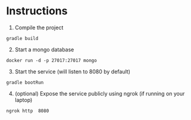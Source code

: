 # Instructions
1. Compile the project
````
gradle build
````
2. Start a mongo database
````
docker run -d -p 27017:27017 mongo
````
3. Start the service (will listen to 8080 by default)
````
gradle bootRun
````
4. (optional) Expose the service publicly using ngrok (if running on your laptop)
````
ngrok http  8080
````
  
